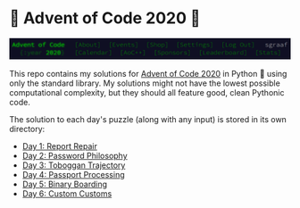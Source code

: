 # 🎄 Advent of Code 2020 🌟

![Advent of Code Header Screenshot](./img/header.png)

This repo contains my solutions for [Advent of Code 2020](https://adventofcode.com/2020/) in Python 🐍 using only the standard library. My solutions might not have the lowest possible computational complexity, but they should all feature good, clean Pythonic code.

The solution to each day's puzzle (along with any input) is stored in its own directory:
* [Day 1: Report Repair](./day01)
* [Day 2: Password Philosophy](./day02)
* [Day 3: Toboggan Trajectory](./day03)
* [Day 4: Passport Processing](./day04)
* [Day 5: Binary Boarding](./day05)
* [Day 6: Custom Customs](./day06)
